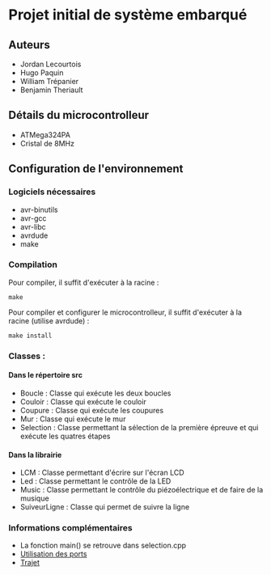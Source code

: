 # Projet initial de système embarqué

## Auteurs
 * Jordan Lecourtois  
 * Hugo Paquin  
 * William Trépanier  
 * Benjamin Theriault  

## Détails du microcontrolleur
 * ATMega324PA  
 * Cristal de 8MHz

## Configuration de l'environnement   

### Logiciels nécessaires  
 * avr-binutils   
 * avr-gcc   
 * avr-libc  
 * avrdude  
 * make

### Compilation  
Pour compiler, il suffit d'exécuter à la racine :  
```
make
```  

Pour compiler et configurer le microcontrolleur, il suffit d'exécuter à la racine (utilise avrdude) :
```
make install
```

### Classes :
#### Dans le répertoire src
 * Boucle : Classe qui exécute les deux boucles
 * Couloir : Classe qui exécute le couloir
 * Coupure : Classe qui exécute les coupures
 * Mur : Classe qui exécute le mur
 * Selection : Classe permettant la sélection de la première épreuve et qui exécute les quatres étapes
 
#### Dans la librairie
 * LCM : Classe permettant d'écrire sur l'écran LCD
 * Led : Classe permettant le contrôle de la LED
 * Music : Classe permettant le contrôle du piézoélectrique et de faire de la musique
 * SuiveurLigne : Classe qui permet de suivre la ligne

### Informations complémentaires
 * La fonction main() se retrouve dans selection.cpp
 * [Utilisation des ports](https://github.com/wtrep/INF1900/wiki/Utilisation-des-ports)
 * [Trajet](https://github.com/wtrep/INF1900/wiki/Trajet-pour-le-cours-INF1900-de-l'automne-2019)
